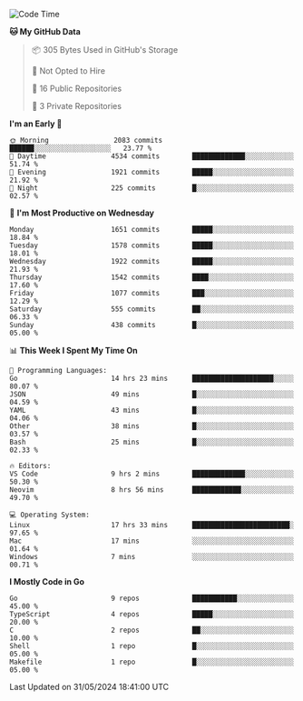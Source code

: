 <!--START_SECTION:waka-->
![Code Time](http://img.shields.io/badge/Code%20Time-660%20hrs%2045%20mins-blue)

**🐱 My GitHub Data** 

> 📦 305 Bytes Used in GitHub's Storage 
 > 
> 🚫 Not Opted to Hire
 > 
> 📜 16 Public Repositories 
 > 
> 🔑 3 Private Repositories 
 > 
**I'm an Early 🐤** 

```text
🌞 Morning                2083 commits        ██████░░░░░░░░░░░░░░░░░░░   23.77 % 
🌆 Daytime                4534 commits        █████████████░░░░░░░░░░░░   51.74 % 
🌃 Evening                1921 commits        █████░░░░░░░░░░░░░░░░░░░░   21.92 % 
🌙 Night                  225 commits         █░░░░░░░░░░░░░░░░░░░░░░░░   02.57 % 
```
📅 **I'm Most Productive on Wednesday** 

```text
Monday                   1651 commits        █████░░░░░░░░░░░░░░░░░░░░   18.84 % 
Tuesday                  1578 commits        █████░░░░░░░░░░░░░░░░░░░░   18.01 % 
Wednesday                1922 commits        █████░░░░░░░░░░░░░░░░░░░░   21.93 % 
Thursday                 1542 commits        ████░░░░░░░░░░░░░░░░░░░░░   17.60 % 
Friday                   1077 commits        ███░░░░░░░░░░░░░░░░░░░░░░   12.29 % 
Saturday                 555 commits         ██░░░░░░░░░░░░░░░░░░░░░░░   06.33 % 
Sunday                   438 commits         █░░░░░░░░░░░░░░░░░░░░░░░░   05.00 % 
```


📊 **This Week I Spent My Time On** 

```text
💬 Programming Languages: 
Go                       14 hrs 23 mins      ████████████████████░░░░░   80.07 % 
JSON                     49 mins             █░░░░░░░░░░░░░░░░░░░░░░░░   04.59 % 
YAML                     43 mins             █░░░░░░░░░░░░░░░░░░░░░░░░   04.06 % 
Other                    38 mins             █░░░░░░░░░░░░░░░░░░░░░░░░   03.57 % 
Bash                     25 mins             █░░░░░░░░░░░░░░░░░░░░░░░░   02.33 % 

🔥 Editors: 
VS Code                  9 hrs 2 mins        █████████████░░░░░░░░░░░░   50.30 % 
Neovim                   8 hrs 56 mins       ████████████░░░░░░░░░░░░░   49.70 % 

💻 Operating System: 
Linux                    17 hrs 33 mins      ████████████████████████░   97.65 % 
Mac                      17 mins             ░░░░░░░░░░░░░░░░░░░░░░░░░   01.64 % 
Windows                  7 mins              ░░░░░░░░░░░░░░░░░░░░░░░░░   00.71 % 
```

**I Mostly Code in Go** 

```text
Go                       9 repos             ███████████░░░░░░░░░░░░░░   45.00 % 
TypeScript               4 repos             █████░░░░░░░░░░░░░░░░░░░░   20.00 % 
C                        2 repos             ██░░░░░░░░░░░░░░░░░░░░░░░   10.00 % 
Shell                    1 repo              █░░░░░░░░░░░░░░░░░░░░░░░░   05.00 % 
Makefile                 1 repo              █░░░░░░░░░░░░░░░░░░░░░░░░   05.00 % 
```




 Last Updated on 31/05/2024 18:41:00 UTC
<!--END_SECTION:waka-->
